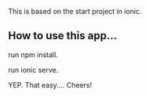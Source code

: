 This is based on the start project in ionic.

## How to use this app...
run npm install.

run ionic serve.

YEP. That easy.... Cheers!


